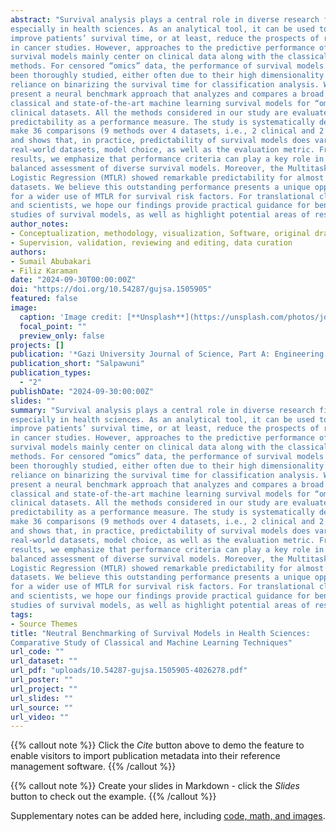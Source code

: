 ```yaml
---
abstract: "Survival analysis plays a central role in diverse research fields, 
especially in health sciences. As an analytical tool, it can be used to help 
improve patients’ survival time, or at least, reduce the prospects of recurrence 
in cancer studies. However, approaches to the predictive performance of the current 
survival models mainly center on clinical data along with the classical survival 
methods. For censored “omics” data, the performance of survival models has not 
been thoroughly studied, either often due to their high dimensionality issues or 
reliance on binarizing the survival time for classification analysis. We aim to 
present a neural benchmark approach that analyzes and compares a broad range of 
classical and state-of-the-art machine learning survival models for “omics” and 
clinical datasets. All the methods considered in our study are evaluated using 
predictability as a performance measure. The study is systematically designed to 
make 36 comparisons (9 methods over 4 datasets, i.e., 2 clinical and 2 omics), 
and shows that, in practice, predictability of survival models does vary across 
real-world datasets, model choice, as well as the evaluation metric. From our 
results, we emphasize that performance criteria can play a key role in a 
balanced assessment of diverse survival models. Moreover, the Multitask 
Logistic Regression (MTLR) showed remarkable predictability for almost all the 
datasets. We believe this outstanding performance presents a unique opportunity 
for a wider use of MTLR for survival risk factors. For translational clinicians 
and scientists, we hope our findings provide practical guidance for benchmark 
studies of survival models, as well as highlight potential areas of research interest."
author_notes:
- Conceptualization, methodology, visualization, Software, original draft preparation
- Supervision, validation, reviewing and editing, data curation
authors:
- Sumail Abubakari
- Filiz Karaman
date: "2024-09-30T00:00:00Z"
doi: "https://doi.org/10.54287/gujsa.1505905"
featured: false
image:
  caption: 'Image credit: [**Unsplash**](https://unsplash.com/photos/jdD8gXaTZsc)'
  focal_point: ""
  preview_only: false
projects: []
publication: '*Gazi University Journal of Science, Part A: Engineering and Innovation (GUJSA)*'
publication_short: "Salpawuni"
publication_types:
  - "2"
publishDate: "2024-09-30:00:00Z"
slides: ""
summary: "Survival analysis plays a central role in diverse research fields, 
especially in health sciences. As an analytical tool, it can be used to help 
improve patients’ survival time, or at least, reduce the prospects of recurrence 
in cancer studies. However, approaches to the predictive performance of the current 
survival models mainly center on clinical data along with the classical survival 
methods. For censored “omics” data, the performance of survival models has not 
been thoroughly studied, either often due to their high dimensionality issues or 
reliance on binarizing the survival time for classification analysis. We aim to 
present a neural benchmark approach that analyzes and compares a broad range of 
classical and state-of-the-art machine learning survival models for “omics” and 
clinical datasets. All the methods considered in our study are evaluated using 
predictability as a performance measure. The study is systematically designed to 
make 36 comparisons (9 methods over 4 datasets, i.e., 2 clinical and 2 omics), 
and shows that, in practice, predictability of survival models does vary across 
real-world datasets, model choice, as well as the evaluation metric. From our 
results, we emphasize that performance criteria can play a key role in a 
balanced assessment of diverse survival models. Moreover, the Multitask 
Logistic Regression (MTLR) showed remarkable predictability for almost all the 
datasets. We believe this outstanding performance presents a unique opportunity 
for a wider use of MTLR for survival risk factors. For translational clinicians 
and scientists, we hope our findings provide practical guidance for benchmark 
studies of survival models, as well as highlight potential areas of research interest."
tags:
- Source Themes
title: "Neutral Benchmarking of Survival Models in Health Sciences: 
Comparative Study of Classical and Machine Learning Techniques"
url_code: ""
url_dataset: ""
url_pdf: "uploads/10.54287-gujsa.1505905-4026278.pdf"
url_poster: ""
url_project: ""
url_slides: ""
url_source: ""
url_video: ""
---
```


{{% callout note %}}
Click the *Cite* button above to demo the feature to enable visitors to import publication metadata into their reference management software.
{{% /callout %}}

{{% callout note %}}
Create your slides in Markdown - click the *Slides* button to check out the example.
{{% /callout %}}

Supplementary notes can be added here, including [code, math, and images](https://wowchemy.com/docs/writing-markdown-latex/).
